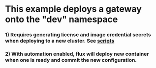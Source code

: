 # This example deploys a gateway onto the "dev" namespace

### 1) Requires generating license and image credential secrets when deploying to a new cluster. See [scripts](../../scripts/README.md)
### 2) With automation enabled, flux will deploy new container when one is ready and commit the new configuration.
